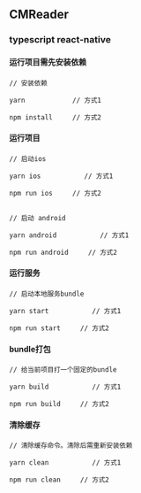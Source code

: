 ## CMReader 

### typescript react-native 

#### 运行项目需先安装依赖

```
// 安装依赖

yarn            // 方式1

npm install     // 方式2

```


#### 运行项目

```
// 启动ios 

yarn ios           // 方式1

npm run ios     // 方式2


// 启动 android

yarn android           // 方式1

npm run android     // 方式2
```

#### 运行服务

```
// 启动本地服务bundle

yarn start           // 方式1

npm run start     // 方式2

```


#### bundle打包

```
// 给当前项目打一个固定的bundle

yarn build           // 方式1

npm run build     // 方式2

```



#### 清除缓存

```
// 清除缓存命令。清除后需重新安装依赖

yarn clean           // 方式1

npm run clean     // 方式2

```
